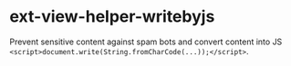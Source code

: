 # ext-view-helper-writebyjs
Prevent sensitive content against spam bots and convert content into JS `<script>document.write(String.fromCharCode(...));</script>`.
